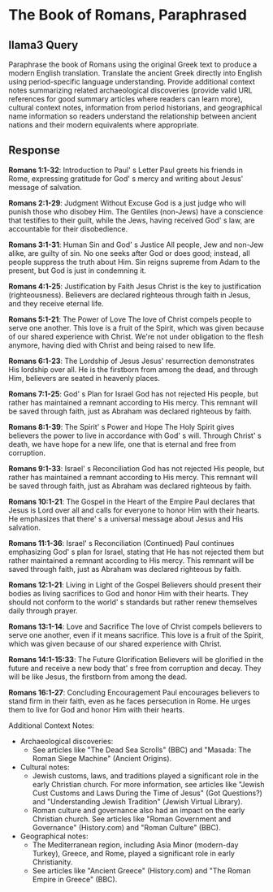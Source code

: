 # The Book of Romans, Paraphrased

## llama3 Query

Paraphrase the book of Romans using the original Greek text to produce a modern English translation. Translate the ancient Greek directly into English using period-specific language understanding. Provide additional context notes summarizing related archaeological discoveries (provide valid URL references for good summary articles where readers can learn more), cultural context notes, information from period historians, and geographical name information so readers understand the relationship between ancient nations and their modern equivalents where appropriate.

## Response

**Romans 1:1-32**: Introduction to Paul' s Letter
Paul greets his friends in Rome, expressing gratitude for God' s mercy and writing about Jesus' message of salvation.

**Romans 2:1-29**: Judgment Without Excuse
God is a just judge who will punish those who disobey Him. The Gentiles (non-Jews) have a conscience that testifies to their guilt, while the Jews, 
having received God' s law, are accountable for their disobedience.

**Romans 3:1-31**: Human Sin and God' s Justice
All people, Jew and non-Jew alike, are guilty of sin. No one seeks after God or does good; instead, all people suppress the truth about Him. Sin reigns 
supreme from Adam to the present, but God is just in condemning it.

**Romans 4:1-25**: Justification by Faith
Jesus Christ is the key to justification (righteousness). Believers are declared righteous through faith in Jesus, and they receive eternal life.

**Romans 5:1-21**: The Power of Love
The love of Christ compels people to serve one another. This love is a fruit of the Spirit, which was given because of our shared experience with 
Christ. We're not under obligation to the flesh anymore, having died with Christ and being raised to new life.

**Romans 6:1-23**: The Lordship of Jesus
Jesus' resurrection demonstrates His lordship over all. He is the firstborn from among the dead, and through Him, believers are seated in heavenly 
places.

**Romans 7:1-25**: God' s Plan for Israel
God has not rejected His people, but rather has maintained a remnant according to His mercy. This remnant will be saved through faith, just as Abraham 
was declared righteous by faith.

**Romans 8:1-39**: The Spirit' s Power and Hope
The Holy Spirit gives believers the power to live in accordance with God' s will. Through Christ' s death, we have hope for a new life, one that is 
eternal and free from corruption.

**Romans 9:1-33**: Israel' s Reconciliation
God has not rejected His people, but rather has maintained a remnant according to His mercy. This remnant will be saved through faith, just as Abraham 
was declared righteous by faith.

**Romans 10:1-21**: The Gospel in the Heart of the Empire
Paul declares that Jesus is Lord over all and calls for everyone to honor Him with their hearts. He emphasizes that there' s a universal message about 
Jesus and His salvation.

**Romans 11:1-36**: Israel' s Reconciliation (Continued)
Paul continues emphasizing God' s plan for Israel, stating that He has not rejected them but rather maintained a remnant according to His mercy. This 
remnant will be saved through faith, just as Abraham was declared righteous by faith.

**Romans 12:1-21**: Living in Light of the Gospel
Believers should present their bodies as living sacrifices to God and honor Him with their hearts. They should not conform to the world' s standards but
rather renew themselves daily through prayer.

**Romans 13:1-14**: Love and Sacrifice
The love of Christ compels believers to serve one another, even if it means sacrifice. This love is a fruit of the Spirit, which was given because of 
our shared experience with Christ.

**Romans 14:1-15:33**: The Future Glorification
Believers will be glorified in the future and receive a new body that' s free from corruption and decay. They will be like Jesus, the firstborn from 
among the dead.

**Romans 16:1-27**: Concluding Encouragement
Paul encourages believers to stand firm in their faith, even as he faces persecution in Rome. He urges them to live for God and honor Him with their 
hearts.

Additional Context Notes:

* Archaeological discoveries:
	+ See articles like   "The Dead Sea Scrolls"   (BBC) and   "Masada: The Roman Siege Machine"   (Ancient Origins).
* Cultural notes:
	+ Jewish customs, laws, and traditions played a significant role in the early Christian church. For more information, see articles like   "Jewish Cust
Customs and Laws During the Time of Jesus"   (Got Questions?) and   "Understanding Jewish Tradition"   (Jewish Virtual Library).
	+ Roman culture and governance also had an impact on the early Christian church. See articles like   "Roman Government and Governance"   (History.com) 
and   "Roman Culture"   (BBC).
* Geographical notes:
	+ The Mediterranean region, including Asia Minor (modern-day Turkey), Greece, and Rome, played a significant role in early Christianity.
	+ See articles like   "Ancient Greece"   (History.com) and   "The Roman Empire in Greece"   (BBC).
